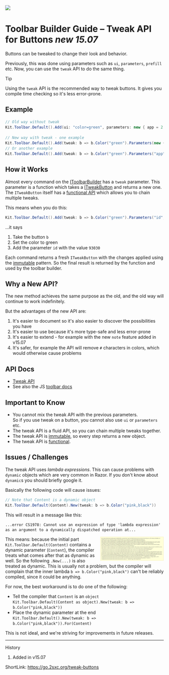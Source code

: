 ﻿---
uid: ToSic.Sxc.Services.ToolbarBuilder.TweakButtons
---

<img src="~/assets/features/toolbar.svg" class="feature">

# Toolbar Builder Guide – Tweak API for Buttons _new 15.07_

Buttons can be tweaked to change their look and behavior.

Previously, this was done using parameters such as `ui`, `parameters`, `prefill` etc.
Now, you can use the `tweak` API to do the same thing.

> [!TIP]
> Using the `tweak` API is the recommended way to tweak buttons.
> It gives you compile time checking so it's less error-prone.

## Example

```c#
// Old way without tweak
Kit.Toolbar.Default().Add(ui: "color=green", parameters: new { app = 2, zone = 3 });

// New way with tweak - one example
Kit.Toolbar.Default().Add(tweak: b => b.Color("green").Parameters(new { app = 2, zone = 3 }));
// Or another example
Kit.Toolbar.Default().Add(tweak: b => b.Color("green").Parameters("app", 2).Parameters("zone", 3));
```

## How it Works

Almost every command on the [IToolbarBuilder](xref:ToSic.Sxc.Edit.Toolbar.IToolbarBuilder) has a `tweak` parameter.
This parameter is a function which takes a [ITweakButton](xref:ToSic.Sxc.Edit.Toolbar.ITweakButton) and returns a new one.
The `ITweakButton` itself has a [functional API](xref:NetCode.Conventions.Functional) which allows you to chain multiple tweaks.

This means when you do this:

```c#
Kit.Toolbar.Default().Add(tweak: b => b.Color("green").Parameters("id", 93030)));
```

...it says

1. Take the button `b`
1. Set the color to green
1. Add the parameter `id` with the value `93030`

Each command returns a fresh `ITweakButton` with the changes applied using the [immutable](xref:NetCode.Conventions.Immutable) pattern.
So the final result is returned by the function and used by the toolbar builder.

## Why a New API?

The new method achieves the same purpose as the old, and the old way will continue to work indefinitely.

But the advantages of the new API are:

1. It's easier to document so it's also easier to discover the possibilities you have
1. It's easier to use because it's more type-safe and less error-prone
1. It's easier to extend - for example with the new `note` feature added in v15.07
1. It's safer, for example the API will remove `#` characters in colors, which would otherwise cause problems

## API Docs

* [Tweak API](xref:ToSic.Sxc.Edit.Toolbar.ITweakButton)
* See also the JS [toolbar docs](xref:JsCode.Toolbars.Simple)

## Important to Know

* You cannot mix the tweak API with the previous parameters.  
  So if you use tweak on a button, you cannot also use `ui` or `parameters` etc.
* The tweak API is a fluid API, so you can chain multiple tweaks together.
* The tweak API is [immutable](xref:NetCode.Conventions.Immutable), so every step returns a new object.
* The tweak API is [functional](xref:NetCode.Conventions.Functional).

## Issues / Challenges

The tweak API uses _lambda expressions_.
This can cause problems with `dynamic` objects which are very common in Razor.
If you don't know about `dynamic`s you should briefly google it.

Basically the following code will cause issues:

```c#
// Note that Content is a dynamic object
Kit.Toolbar.Default(Content).New(tweak: b => b.Color("pink,black"))
```

This will result in a message like this:

```text
...error CS1978: Cannot use an expression of type 'lambda expression' as an argument to a dynamically dispatched operation at...
```

<img src="./assets/tweak-error-lambda-after-dynamic.jpg" width="40%" align="right">

This means: because the initial part `Kit.Toolbar.Default(Content)` contains a dynamic parameter (`Content`),
the compiler treats what comes after that as dynamic as well.
So the following `.New(...)` is also treated as dynamic.
This is usually not a problem, but the compiler will complain that the inner lambda
`b => b.Color("pink,black")` can't be reliably compiled, since it could be anything.

For now, the best workaround is to do one of the following:

* Tell the compiler that `Content` is an `object`  
  `Kit.Toolbar.Default(Content as object).New(tweak: b => b.Color("pink,black"))`
* Place the dynamic parameter at the end  
  `Kit.Toolbar.Default().New(tweak: b => b.Color("pink,black")).For(Content)`

This is not ideal, and we're striving for improvements in future releases.

---

History

1. Added in v15.07

ShortLink: <https://go.2sxc.org/tweak-buttons>
